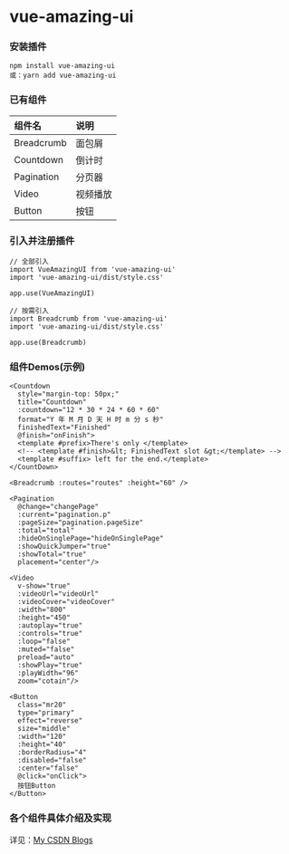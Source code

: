 # vue-amazing-ui

### 安装插件

```
npm install vue-amazing-ui
或：yarn add vue-amazing-ui
```

### 已有组件

组件名 | 说明
:--- | :---
Breadcrumb | 面包屑
Countdown | 倒计时
Pagination | 分页器
Video | 视频播放
Button | 按钮

### 引入并注册插件

```
// 全部引入
import VueAmazingUI from 'vue-amazing-ui'
import 'vue-amazing-ui/dist/style.css'

app.use(VueAmazingUI)

// 按需引入
import Breadcrumb from 'vue-amazing-ui'
import 'vue-amazing-ui/dist/style.css'

app.use(Breadcrumb)
```

### 组件Demos(示例)

```
<Countdown
  style="margin-top: 50px;"
  title="Countdown"
  :countdown="12 * 30 * 24 * 60 * 60"
  format="Y 年 M 月 D 天 H 时 m 分 s 秒"
  finishedText="Finished"
  @finish="onFinish">
  <template #prefix>There's only </template>
  <!-- <template #finish>&lt; FinishedText slot &gt;</template> -->
  <template #suffix> left for the end.</template>
</CountDown>

<Breadcrumb :routes="routes" :height="60" />

<Pagination
  @change="changePage"
  :current="pagination.p"
  :pageSize="pagination.pageSize"
  :total="total"
  :hideOnSinglePage="hideOnSinglePage"
  :showQuickJumper="true"
  :showTotal="true"
  placement="center"/>

<Video
  v-show="true"
  :videoUrl="videoUrl"
  :videoCover="videoCover"
  :width="800"
  :height="450"
  :autoplay="true"
  :controls="true"
  :loop="false"
  :muted="false"
  preload="auto"
  :showPlay="true"
  :playWidth="96"
  zoom="cotain"/>

<Button
  class="mr20"
  type="primary"
  effect="reverse"
  size="middle"
  :width="120"
  :height="40"
  :borderRadius="4"
  :disabled="false"
  :center="false"
  @click="onClick">
  按钮Button
</Button>
```

### 各个组件具体介绍及实现

详见：[My CSDN Blogs](https://blog.csdn.net/Dandrose)
